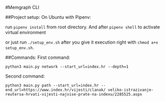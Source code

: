 #Memgraph CLI

##Project setup:
On Ubuntu with Pipenv:

run
``pipenv install`` from root directory.
And after ``pipenv shell`` to activate virtual environment

or just run `./setup_env.sh` after you give it execution right with `chmod a+x setup_env.sh`.


##Commands:
First command:

``python3 main.py network --start_url=index.hr --depth=1
``


Second command:

``python3 main.py path --start_url=index.hr --end_url=https://www.index.hr/vijesti/clanak/
  veliko-istrazivanje-reutersa-hrvati-vijesti-najvise-prate-na-indexu/2285525.aspx
``


